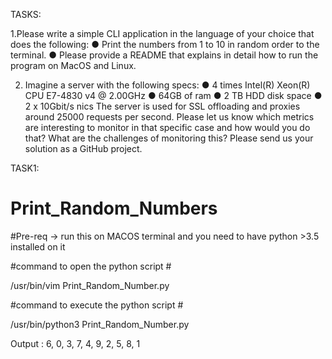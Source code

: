 TASKS:

1.Please write a simple CLI application in the language of your choice that does the following: 
● Print the numbers from 1 to 10 in random order to the terminal. ● Please provide a README that explains in detail how to run the program on MacOS and Linux. 

2. Imagine a server with the following specs: 
● 4 times Intel(R) Xeon(R) CPU E7-4830 v4 @ 2.00GHz 
● 64GB of ram 
● 2 TB HDD disk space 
● 2 x 10Gbit/s nics 
The server is used for SSL offloading and proxies around 25000 requests per second. Please let us know which metrics are interesting to monitor in that specific case and how would you do that? What are the challenges of monitoring this? 
Please send us your solution as a GitHub project.


TASK1:
# Print_Random_Numbers #
#Pre-req -> run this on MACOS terminal and you need to have python >3.5 installed on it 

#command to open the python script #

/usr/bin/vim Print_Random_Number.py

#command to execute the python script #

/usr/bin/python3 Print_Random_Number.py

Output :
6, 0, 3, 7, 4, 9, 2, 5, 8, 1



